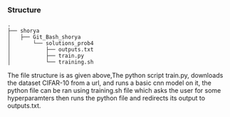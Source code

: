 ### Structure 

```
.
├── shorya
│   ├── Git_Bash_shorya
│       └── solutions_prob4
│           ├── outputs.txt
│           ├── train.py
│           └── training.sh

```

The file structure is as given above,The python script train.py, downloads the dataset CIFAR-10 from a url, and runs a basic cnn model on it, the python file can be ran using training.sh file which asks the user for some hyperparamters then runs the python file and redirects its output to outputs.txt.


